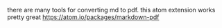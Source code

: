 there are many tools for converting md to pdf.  this atom extension works pretty great
https://atom.io/packages/markdown-pdf
